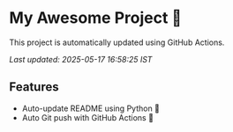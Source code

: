 # My Awesome Project 🚀

This project is automatically updated using GitHub Actions.

_Last updated: 2025-05-17 16:58:25 IST_

## Features
- Auto-update README using Python 🐍
- Auto Git push with GitHub Actions 🤖
